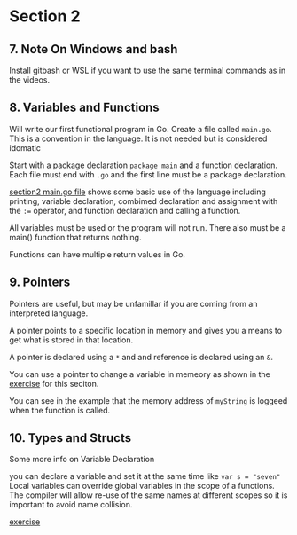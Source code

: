 # Section 2

## 7. Note On Windows and bash

Install gitbash or WSL if you want to use the same terminal
commands as in the videos.

## 8. Variables and Functions

Will write our first functional program in Go. Create a file called `main.go`.
This is a convention in the language. It is not needed but is considered
idomatic

Start with a package declaration `package main` and a function declaration.
Each file must end with `.go` and the first line must be a package declaration.

[section2 main.go file](../exercises/section2/8functionsAndVariables.go) shows some basic use of
the language including printing, variable declaration, combimed declaration and
assignment with the `:=` operator, and function declaration and calling a
function.

All variables must be used or the program will not run. There also must be a
main() function that returns nothing.

Functions can have multiple return values in Go.

## 9. Pointers

Pointers are useful, but may be unfamillar if you are coming from an interpreted
language.

A pointer points to a specific location in memory and gives you a means to get
what is stored in that location.

A pointer is declared using a `*` and and reference is declared using an `&`.

You can use a pointer to change a variable in memeory as shown in the
[exercise](../exercises/section2/9pointers.go) for this seciton.

You can see in the example that the memory address of `myString` is loggeed when
the function is called.

## 10. Types and Structs

Some more info on Variable Declaration

you can declare a variable and set it at the same time like `var s = "seven"`
Local variables can override global variables in the scope of a functions.
The compiler will allow re-use of the same names at different scopes so it is
important to avoid name collision.

[exercise](../exercises/section2/10typesAndStructs.go)
